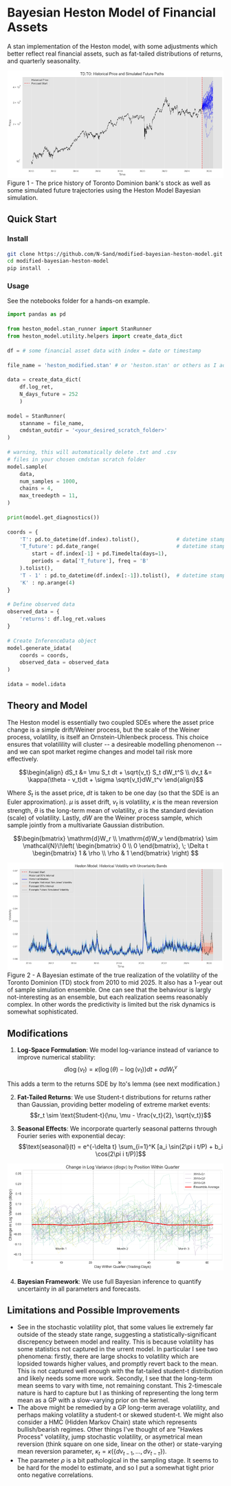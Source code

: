 # Bayesian Heston Model of Financial Assets 
A stan implementation of the Heston model, with some adjustments which better reflect real financial assets, such as fat-tailed distributions of returns, and quarterly seasonality.

![plot](plots/price_simulations.png)
Figure 1 - The price history of Toronto Dominion bank's stock as well as some simulated future trajectories using the Heston Model Bayesian simulation.

## Quick Start

### Install
```bash
git clone https://github.com/N-Sand/modified-bayesian-heston-model.git
cd modified-bayesian-heston-model
pip install  .
```

### Usage
See the notebooks folder for a hands-on example.
```python
import pandas as pd

from heston_model.stan_runner import StanRunner
from heston_model.utility.helpers import create_data_dict

df = # some financial asset data with index = date or timestamp

file_name = 'heston_modified.stan' # or 'heston.stan' or others as I add them

data = create_data_dict(
    df.log_ret,
    N_days_future = 252
    )

model = StanRunner(
    stanname = file_name,
    cmdstan_outdir = '<your_desired_scratch_folder>'
)

# warning, this will automatically delete .txt and .csv 
# files in your chosen cmdstan scratch folder
model.sample(
    data,
    num_samples = 1000,
    chains = 4,
    max_treedepth = 11,
)

print(model.get_diagnostics())

coords = {
    'T': pd.to_datetime(df.index).tolist(),            # datetime stamps for training set returns
    'T_future': pd.date_range(                         # datetime stamps for future (oos) returns
        start = df.index[-1] + pd.Timedelta(days=1),
        periods = data['T_future'], freq = 'B'
    ).tolist(),
    'T - 1' : pd.to_datetime(df.index[:-1]).tolist(),  # datetime stamps for training set returns except final (some parameters do not have a final value)
    'K' : np.arange(4)
}

# Define observed data
observed_data = {
    'returns': df.log_ret.values
}

# Create InferenceData object
model.generate_idata(
    coords = coords,
    observed_data = observed_data
)

idata = model.idata
```

## Theory and Model

The Heston model is essentially two coupled SDEs where the asset price change is a simple drift/Weiner process, but the scale of the Weiner process, volatility, is itself an Ornstein-Uhlenbeck process. This choice ensures that volatilility will cluster -- a desireable modelling phenomenon -- and we can spot market regime changes and model tail risk more effectively. 
```math
\begin{align}
dS_t &= \mu S_t dt + \sqrt{v_t} S_t dW_t^S \\
dv_t &= \kappa(\theta - v_t)dt + \sigma \sqrt{v_t}dW_t^v
\end{align}
```
Where $S_t$ is the asset price, $dt$ is taken to be one day (so that the SDE is an Euler approximation). $\mu$ is asset drift, $v_t$ is volatility, $\kappa$ is the mean reversion strength, $\theta$ is the long-term mean of volatility, $\sigma$ is the standard deviation (scale) of volatility. Lastly, $dW$ are the Weiner process sample, which sample jointly from a multivariate Gaussian distribution.
```math
\begin{bmatrix}
\mathrm{d}W_r \\
\mathrm{d}W_v
\end{bmatrix}
\sim
\mathcal{N}\!\left(
\begin{bmatrix}
0 \\
0
\end{bmatrix},
\;
\Delta t
\begin{bmatrix}
1 & \rho \\
\rho & 1
\end{bmatrix}
\right)

```
![plot](plots/stochastic_volatility.png)
Figure 2 - A Bayesian estimate of the true realization of the volatility of the Toronto Dominion (TD) stock from 2010 to mid 2025. It also has a 1-year out of sample simulation ensemble. One can see that the behaviour is largly not-interesting as an ensemble, but each realization seems reasonably complex. In other words the predictivity is limited but the risk dynamics is somewhat sophisticated.

## Modifications

1. **Log-Space Formulation**: We model log-variance instead of variance to improve numerical stability:
   $$d\log(v_t) = \kappa(\log(\theta) - \log(v_t))dt + \sigma dW_t^v$$

This adds a term to the returns SDE by Ito's lemma (see next modification.)

2. **Fat-Tailed Returns**: We use Student-t distributions for returns rather than Gaussian, providing better modeling of extreme market events:
   $$r_t \sim \text{Student-t}(\nu, \mu - \frac{v_t}{2}, \sqrt{v_t})$$

3. **Seasonal Effects**: We incorporate quarterly seasonal patterns through Fourier series with exponential decay:
   $$\text{seasonal}(t) = e^{-\delta t} \sum_{i=1}^K [a_i \sin(2\pi i t/P) + b_i \cos(2\pi i t/P)]$$

![plot](plots/quarterly_behaviour.png)

4. **Bayesian Framework**: We use full Bayesian inference to quantify uncertainty in all parameters and forecasts.


## Limitations and Possible Improvements

- See in the stochastic volatility plot, that some values lie extremely far outside of the steady state range, suggesting a statistically-significant discrepency between model and reality. This is because volatility has some statistics not captured in the urrent model. In particular I see two phenomena: firstly, there are large shocks to volatility which are lopsided towards higher values, and promptly revert back to the mean. This is not captured well enough with the fat-tailed student-t distribution and likely needs some more work. Secondly, I see that the long-term mean seems to vary with time, not remaining constant. This 2-timescale nature is hard to capture but I as thinking of representing the long term mean as a GP with a slow-varying prior on the kernel.
- The above might be remedied by a GP long-term average volatility, and perhaps making volatility a student-t or skewed student-t. We might also consider a HMC (Hidden Markov Chain) state which represents bullish/bearish regimes. Other things I've thought of are "Hawkes Process" volatility, jump stochastic volatility, or asymetrical mean reversion (think square on one side, linear on the other) or state-varying mean reversion parameter, $\kappa_t = \kappa(\{ dv_{t-1},...,dv_{t-\tau}\})$. 
- The parameter $\rho$ is a bit pathological in the sampling stage. It seems to be hard for the model to estimate, and so I put a somewhat tight prior onto negative correlations.

